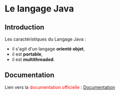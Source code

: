 # Le langage Java

## Introduction

Les caractéristiques du Langage Java :
- il s'agit d'un langage **orienté objet**,
- il est **portable**,
- il est **multithreaded**.

## Documentation

Lien vers la <span style="color: red;">documentation officielle</span> : [Documentation](https://github.com/DiginamicFormation/git-tp1/blob/main/resources/Template.png)
